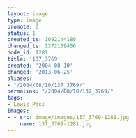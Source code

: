 ```yaml
---
layout: image
type: image
promote: 0
status: 1
created_ts: 1092144180
changed_ts: 1372159456
node_id: 1281
title: '137_3769'
created: '2004-08-10'
changed: '2013-06-25'
aliases:
- "/2004/08/10/137_3769/"
permalink: "/2004/08/10/137_3769/"
tags:
- Lewis Pass
images:
- - src: image/images/137_3769-1281.jpg
    name: 137_3769-1281.jpg
---
```


